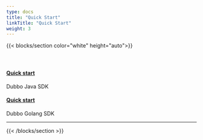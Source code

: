 ```yaml
---
type: docs
title: "Quick Start"
linkTitle: "Quick Start"
weight: 3
---
```


{{< blocks/section color="white" height="auto">}}
<div class="td-content list-page">
    <div class="lead"></div><header class="article-meta">
    </header><div class="row">
    <div class="col-sm col-md-6 mb-4 mb-md-0">
        <div class="h-100 card shadow" href="#">
            <div class="card-body">
                <h4 class="card-title">
                    <a href="/en/docs/v2.7/user/quick-start/">Quick start</a>
                </h4>
                <p>Dubbo Java SDK</p>
            </div>
        </div>
    </div>
    <div class="col-sm col-md-6 mb-4 mb-md-0">
        <div class="h-100 card shadow">
            <div class="card-body">
                <h4 class="card-title">
                    <a href="/en/docs/v3.0/languages/golang/quick-start/">Quick start</a>
                </h4>
                <p>Dubbo Golang SDK</p>
            </div>
        </div>
    </div>
    
</div>
<hr>
</div>

{{< /blocks/section >}}

